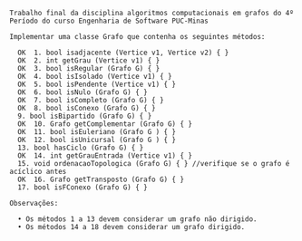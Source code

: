     Trabalho final da disciplina algoritmos computacionais em grafos do 4º Período do curso Engenharia de Software PUC-Minas

    Implementar uma classe Grafo que contenha os seguintes métodos:
    
      OK  1. bool isadjacente (Vertice v1, Vertice v2) { } 
      OK  2. int getGrau (Vertice v1) { }
      OK  3. bool isRegular (Grafo G) { }
      OK  4. bool isIsolado (Vertice v1) { }
      OK  5. bool isPendente (Vertice v1) { }
      OK  6. bool isNulo (Grafo G) { }
      OK  7. bool isCompleto (Grafo G) { }
      OK  8. bool isConexo (Grafo G) { }
      9. bool isBipartido (Grafo G) { }
      OK  10. Grafo getComplementar (Grafo G) { }
      OK  11. bool isEuleriano (Grafo G ) { }
      OK  12. bool isUnicursal (Grafo G ) { }
      13. bool hasCiclo (Grafo G) { }
      OK  14. int getGrauEntrada (Vertice v1) { }
      15. void ordenacaoTopologica (Grafo G) { } //verifique se o grafo é acíclico antes
      OK  16. Grafo getTransposto (Grafo G) { }
      17. bool isFConexo (Grafo G) { }
      
    Observações:    
    
      • Os métodos 1 a 13 devem considerar um grafo não dirigido.
      • Os métodos 14 a 18 devem considerar um grafo dirigido.
